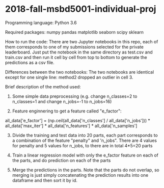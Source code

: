 # 2018-fall-msbd5001-individual-proj

Programming language:
Python 3.6

Required packages:
numpy
pandas
matplotlib
seaborn
scipy
sklearn

How to run the code:
There are two Jupyter notebooks in this repo, each of them corresponds to one of my submissions selected for the private leaderboard. Just put the notebook in the same directory as test.csv and train.csv and then run it cell by cell from top to bottom to generate the predictions as a csv file.

Differences between the two notebooks:
The two notebooks are identical except for one single line: method2 dropped an outlier in cell 3.

Brief description of the method used:
1. Some simple data preprocessing (e.g. change n_classes=2 to n_classes=1 and change n_jobs=-1 to n_jobs=16)

2. Feature enginnering to get a feature called "e_factor":

all_data['e_factor'] = (np.ceil(all_data['n_classes'] / all_data['n_jobs'])) * all_data['max_iter'] * all_data['n_features'] * all_data['n_samples']

3. Divide the training and test data into 20 parts, each part corresponds to a combination of the feature "penalty" and 'n_jobs". There are 4 values for penalty and 5 values for n_jobs, to there are in total 4*5=20 parts

4. Train a linear regression model with only the e_factor feature on each of the parts, and do prediction on each of the parts

5. Merge the predictions in the parts. Note that the parts do not overlap, so merging is just simply concatenating the prediction results into one dataframe and then sort it by id.
